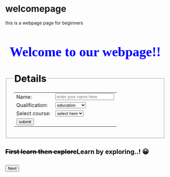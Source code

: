 # welcomepage
this is a webpage
page for beginners
<!doctype html>
<html>
<head><title>my first webpage</title>
</head>
<body background="C:\Users\Sravani\Downloads\filejpg.jpg"style="background-repeat:no-repeat;background-attachment: fixed;background-size: 60% 100% ;background-position:center">
<h1 style="font-size:300%;
color:blue; 
text-align:center;font-family:'Brush Script MT', cursive;">Welcome to our webpage!!</h>

</body>
<body>
</style>
<h1 style="font-size:30px;color:black;">
<form>
<fieldset>
<legend style="text-align:left;font size:50px;color:black;">Details</legend>
<table>
<tr >

<td >Name:</td>
<td><input type="text" placeholder="enter your name here"></td>
</tr>
<tr>
<td>Qualification:</td>
<td><select>
<option>education</option>
<option>graduation</option>
<option>intermediate</option>
<option>tenth class</option>
<option>primary</option></td>
</tr>
<tr>
<td>Select course:</td>
<td><select>
<option>select here</option>
<option>html</option>
<option>css</option>
<option>java</option>
<option>python</option>
<option>c++</option>
</td></tr>
<tr>
<td><input type="submit" value="submit"></td></tr>
</table>
</fieldset>
</form>
</body></p>
</style>
<p style="font-size:20px;color:black;"><del>First learn then explore</del>Learn by exploring..! &#128512;</p>

<button type="button" onclick="alert('you can leave the site')">Next</button>
</style>
</html>

